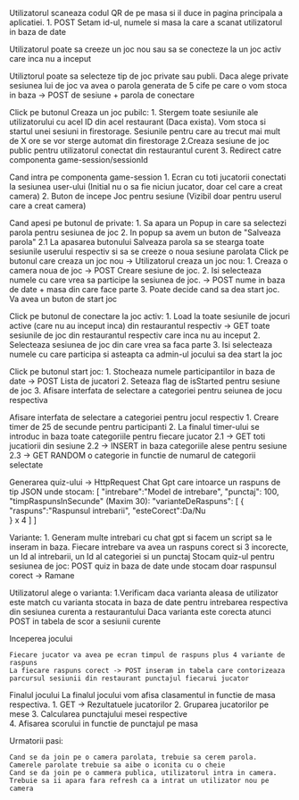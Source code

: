 Utilizatorul scaneaza codul QR de pe masa si il duce in pagina principala a aplicatiei.
	1. POST Setam id-ul, numele si masa la care a scanat utilizatorul in baza de date

Utilizatorul poate sa creeze un joc nou sau sa se conecteze la un joc activ care inca nu a inceput

Utiliztorul poate sa selecteze tip de joc private sau publi.
	Daca alege private sesiunea lui de joc va avea o parola generata de 5 cife pe care o vom stoca in baza -> POST de sesiune + parola de conectare



Click pe butonul Creaza un joc pubilc: 
 	1. Stergem toate sesiunile ale utilizatorului cu acel ID din acel restaurant (Daca exista). Vom stoca si startul unei sesiuni in firestorage. Sesiunile pentru care au trecut mai mult de X ore se vor sterge automat din firestorage
	2.Creaza sesiune de joc public pentru utilizatorul conectat din restaurantul curent
	3. Redirect catre componenta game-session/sessionId


Cand intra pe componenta game-session
	1. Ecran cu toti jucatorii conectati la sesiunea user-ului (Initial nu o sa fie niciun jucator, doar cel care a creat camera)
	2. Buton de incepe Joc pentru sesiune (Vizibil doar pentru userul care a creat camera)

Cand apesi pe butonul de private:
	1. Sa apara un Popup in care sa selectezi parola pentru sesiunea de joc
	2. In popup sa avem un buton de "Salveaza parola"
		2.1 La apasarea butonului Salveaza parola sa se stearga toate sesiunile userului respectiv si sa se creeze o noua sesiune parolata
Click pe butonul care creaza un joc nou -> Utilizatorul creaza un joc nou:
	1. Creaza o camera noua de joc -> POST Creare sesiune de joc.
	2. Isi selecteaza numele cu care vrea sa participe la sesiunea de joc. -> POST nume in baza de date + masa din care face parte
	3. Poate decide cand sa dea start joc. Va avea un buton de start joc

Click pe butonul de conectare la joc activ:
	1. Load la toate sesiunile de jocuri active (care nu au inceput inca) din restaurantul respectiv -> GET toate sesiunile de joc din restaurantul respectiv care inca nu au inceput
	2. Selecteaza sesiunea de joc din care vrea sa faca parte
	3. Isi selecteaza numele cu care participa si asteapta ca admin-ul jocului sa dea start la joc

Click pe butonul start joc:
	1. Stocheaza numele participantilor in baza de date -> POST Lista de jucatori
	2. Seteaza flag de isStarted pentru sesiune de joc 
	3. Afisare interfata de selectare a categoriei pentru seiunea de jocu respectiva

Afisare interfata de selectare a categoriei pentru jocul respectiv
	1. Creare timer de 25 de secunde pentru participanti
	2. La finalul timer-ului se introduc in baza toate categoriile pentru fiecare jucator 
		2.1 -> GET toti jucatiorii din sesiune
		2.2 -> INSERT in baza categoriile alese pentru sesiune
		2.3 -> GET RANDOM o categorie in functie de numarul de categorii selectate

Generarea quiz-ului -> HttpRequest Chat Gpt care intoarce un raspuns de tip JSON unde stocam:
	[
		"intrebare":"Model de intrebare",
		"punctaj": 100,
		"timpRaspunsInSecunde" (Maxim 30):
		"varianteDeRaspuns": [
					 {
					    "raspuns":"Raspunsul intrebarii",
					    "esteCorect":Da/Nu	
					 } x 4
				     ]
	]

Variante: 
	1. Generam multe intrebari cu chat gpt si facem un script sa le inseram in baza. Fiecare intrebare va avea un raspuns corect si 3 incorecte, un Id al intrebarii, un Id al categoriei si un punctaj
Stocam quiz-ul pentru sesiunea de joc: POST quiz in baza de date unde stocam doar raspunsul corect -> Ramane


Utilizatorul alege o varianta:
	1.Verificam daca varianta aleasa de utilizator este match cu varianta stocata in baza de date pentru intrebarea respectiva din sesiunea curenta a restaurantului
	Daca varianta este corecta atunci POST in tabela de scor a sesiunii curente
	

Inceperea jocului

	Fiecare jucator va avea pe ecran timpul de raspuns plus 4 variante de raspuns
	La fiecare raspuns corect -> POST inseram in tabela care contorizeaza parcursul sesiunii din restaurant punctajul fiecarui jucator

Finalul jocului
	La finalul jocului vom afisa clasamentul in functie de masa respectiva.
	1. GET -> Rezultatuele jucatorilor
	2. Gruparea jucatorilor pe mese
	3. Calcularea punctajului mesei respective	
	4. Afisarea scorului in functie de punctajul pe masa


Urmatorii pasi:

	Cand se da join pe o camera parolata, trebuie sa cerem parola. Camerele parolate trebuie sa aibe o iconita cu o cheie
	Cand se da join pe o cammera publica, utilizatorul intra in camera. Trebuie sa ii apara fara refresh ca a intrat un utilizator nou pe camera
	

